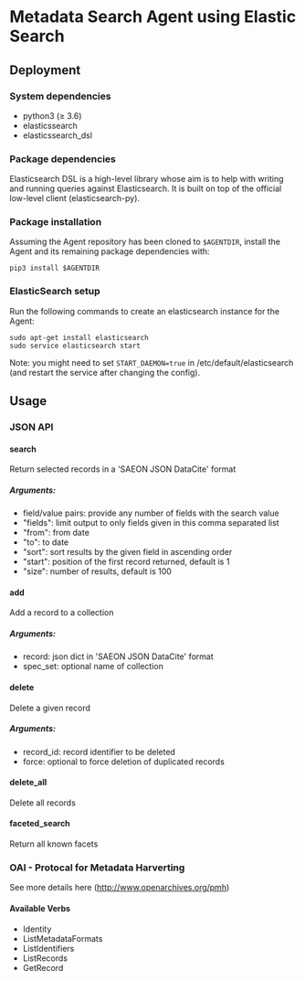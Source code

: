 # Metadata Search Agent using Elastic Search

## Deployment

### System dependencies
* python3 (&ge; 3.6)
* elasticssearch
* elasticssearch_dsl

### Package dependencies
Elasticsearch DSL is a high-level library whose aim is to help with writing
and running queries against Elasticsearch.
It is built on top of the official low-level client (elasticsearch-py).

### Package installation
Assuming the Agent repository has been cloned to `$AGENTDIR`, install the Agent
and its remaining package dependencies with:

    pip3 install $AGENTDIR

### ElasticSearch setup
Run the following commands to create an elasticsearch instance for the Agent:

    sudo apt-get install elasticsearch
    sudo service elasticsearch start

Note: you might need to set `START_DAEMON=true` in /etc/default/elasticsearch
(and restart the service after changing the config).

## Usage

### JSON API
#### search
Return selected records in a 'SAEON JSON DataCite' format
##### Arguments:
* field/value pairs: provide any number of fields with the search value
* "fields": limit output to only fields given in this comma separated list
* "from": from date
* "to": to date
* "sort": sort results by the given field in ascending order
* "start": position of the first record returned, default is 1
* "size": number of results, default is 100

#### add
Add a record to a collection
##### Arguments:
* record: json dict in 'SAEON JSON DataCite' format
* spec_set: optional name of collection

#### delete
Delete a given record
##### Arguments:
* record_id: record identifier to be deleted
* force: optional to force deletion of duplicated records 

#### delete_all
Delete all records

#### faceted_search
Return all known facets


### OAI - Protocal for Metadata Harverting
See more details here (http://www.openarchives.org/pmh)

#### Available Verbs
* Identity
* ListMetadataFormats
* ListIdentifiers
* ListRecords
* GetRecord
